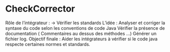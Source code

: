 # CheckCorrector

Rôle de l’intégrateur : -> Vérifier les standards
L’idée : 
        Analyser et corriger la syntaxe du code selon les conventions de code Java
        Vérifier la présence de documentation ( Commentaires au dessus des méthodes …)
        Générer un fichier log.
Objectif finale : 
Aider les intégrateurs à vérifier si le code java respecte certaines normes et standards. 
